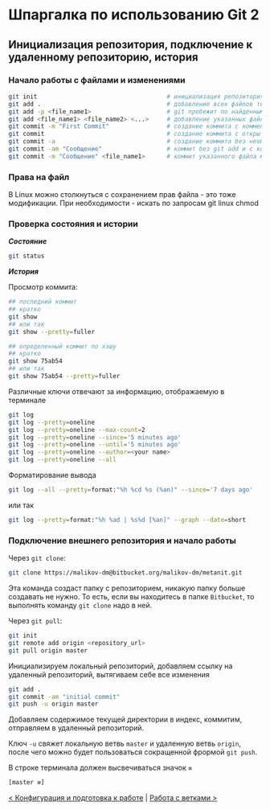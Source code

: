 # Шпаргалка по использованию Git 2

## Инициализация репозитория, подключение к удаленному репозиторию, история

### Начало работы с файлами и изменениями

```bash
git init                                    # инициализация репозитория в текущей папке
git add .                                   # добавление всех файлов текущего каталога в индекс
git add -p <file_name1>                     # git пробежит по найденным изменениям файла и спросит, добавлять его в индекс или нет
git add <file_name1> <file_name2> <...>     # добавление указанных файлов и каталогов
git commit -m "First Commit"                # создание коммита с комментарием в командной строке
git commit                                  # создание коммита с открытием внешнего текстового редактора
git commit -a                               # создание коммита без необходимости писать git add
git commit -am "Сообщение"                  # коммит без git add и с комметарием прямо в командной строке
git commit -m "Сообщение" <file_name1>      # коммит указанного файла минуя индекс
```

### Права на файл

В Linux можно столкнуться с сохранением прав файла - это тоже модификации. При необходимости - искать по запросам git linux chmod

### Проверка состояния и истории

***Состояние***

```bash
git status
```

***История***

Просмотр коммита:

```bash
## последний коммит
## кратко
git show
## или так
git show --pretty=fuller

## определенный коммит по хэшу
## кратко
git show 75ab54
## или так
git show 75ab54 --pretty=fuller
```

Различные ключи отвечают за информацию, отображаемую в терминале

```bash
git log
git log --pretty=oneline
git log --pretty=oneline --max-count=2
git log --pretty=oneline --since='5 minutes ago'
git log --pretty=oneline --until='5 minutes ago'
git log --pretty=oneline --author=<your name>
git log --pretty=oneline --all
```

Форматирование вывода

```bash
git log --all --pretty=format:"%h %cd %s (%an)" --since='7 days ago'
```

или так

```bash
git log --pretty=format:"%h %ad | %s%d [%an]" --graph --date=short
```

### Подключение внешнего репозитория и начало работы

Через `git clone`:

```bash
git clone https://malikov-dm@bitbucket.org/malikov-dm/metanit.git
```

Эта команда создаст папку с репозиторием, никакую папку больше создавать не нужно.
То есть, если вы находитесь в папке `Bitbucket`, то выполнять команду `git clone` надо в ней.

Через `git pull`:

```bash
git init
git remote add origin <repository_url>
git pull origin master
```

Инициализируем локальный репозиторий, добавляем ссылку на удаленный репозиторий, вытягиваем себе все изменения

```bash
git add .
git commit -am "initial commit"
git push -u origin master
```

Добавляем содержимое текущей директории в индекс, коммитим, отправляем в удаленный репозиторий.

Ключ `-u` свяжет локальную ветвь `master` и удаленную ветвь `origin`, после чего можно будет пользоваться сокращенной фрормой `git push`.

В строке терминала должен высвечиваться значок `≡`

```bash
[master ≡]
````

[< Конфигурация и подготовка к работе](git-cheat-sheet-1.md) | [Работа с ветками >](git-cheat-sheet-3.md)